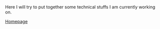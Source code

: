 Here I will try to put together some technical stuffs I am currently working on.


 [Homepage](../index.md)